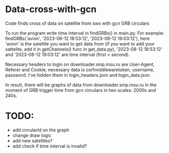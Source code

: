 # Data-cross-with-gcn
Code finds cross of data on satellite from swx with gcn GRB circulars 

To run the program write time interval in findGRBs() in main.py. For example:
findGRBs('avion', '2023-08-12 18:53:12', '2023-08-12 19:03:12'),
here 'avion' is the satellite you want to get data from (if you want to add your sattelite, add it in getChannels() func in get_data.py), '2023-08-12 18:53:12' and '2023-08-12 19:03:12' are time interval (first < second).

Necessary headers to login on downloader.sinp.msu.ru are User-Agent, Referer and Cookie; necessary data is csrfmiddlewaretoken, username, password. I've hidden them in login_headers.json and login_data.json.

In result, there will be graphs of data from downloader.sinp.msu.ru in the moment of GRB trigger time from gcn circulars in two scales: 2000s and 240s.

# TODO:
- add circularId on the graph
- change draw logic
- add new satellites?
- add check if time interval is invalid?
